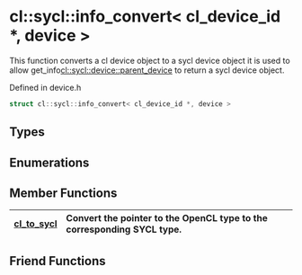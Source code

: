 # cl::sycl::info_convert< cl_device_id *, device >

This function converts a cl device object to a sycl device object it is used to allow get_info<cl::sycl::device::parent_device> to return a sycl device object. 

Defined in device.h

```cpp
struct cl::sycl::info_convert< cl_device_id *, device >
```

## Types

## Enumerations

## Member Functions

| [cl_to_sycl](./functions/cl_to_sycl/README.md) | Convert the pointer to the OpenCL type to the corresponding SYCL type.  |
| :--- | :--- |


## Friend Functions

